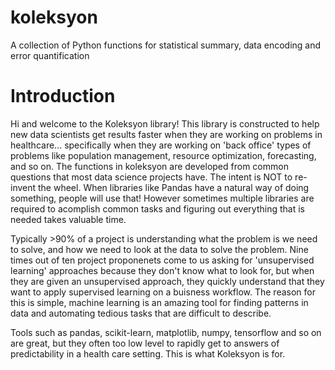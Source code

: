 # koleksyon
A collection of Python functions for statistical summary, data encoding and error quantification

# Introduction
Hi and welcome to the Koleksyon library!  This library is constructed to help new data scientists get results faster when they are working on problems in healthcare... specifically when they are working on 'back office' types of problems like population management, resource optimization, forecasting, and so on.  The functions in koleksyon are developed from common questions that most data science projects have.  The intent is NOT to re-invent the wheel.  When libraries like Pandas have a natural way of doing something, people will use that!  However sometimes multiple libraries are required to acomplish common tasks and figuring out everything that is needed takes valuable time.

Typically >90% of a project is understanding what the problem is we need to solve, and how we need to look at the data to solve the problem.  Nine times out of ten project proponenets come to us asking for 'unsupervised learning' approaches because they don't know what to look for, but when they are given an unsupervised approach, they quickly understand that they want to apply supervised learning on a buisness workflow.  The reason for this is simple, machine learning is an amazing tool for finding patterns in data and automating tedious tasks that are difficult to describe.  

Tools such as pandas, scikit-learn, matplotlib, numpy, tensorflow and so on are great, but they often too low level to rapidly get to answers of predictability in a health care setting.  This is what Koleksyon is for.
